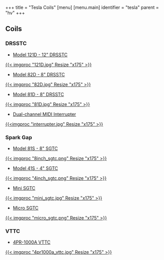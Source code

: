 +++
title = "Tesla Coils"
[menu]
[menu.main]
  identifier = "tesla"
  parent = "hv"
+++

## Coils

### DRSSTC

* [Model 121D - 12" DRSSTC](121D)

[{{< imgproc "121D.jpg" Resize "x175" >}}](121D)

* [Model 82D - 8" DRSSTC](82D)

[{{< imgproc "82D.jpg" Resize "x175" >}}](82D)

* [Model 81D - 8" DRSSTC](81D)

[{{< imgproc "81D.jpg" Resize "x175" >}}](81D)

* [Dual-channel MIDI Interrupter](interrupter)

[{{<imgproc "interrupter.jpg" Resize "x175" >}}](interrupter)

### Spark Gap

* [Model 81S - 8" SGTC](81S)

[{{< imgproc "8inch_sgtc.png" Resize "x175" >}}](81S)

* [Model 41S - 4" SGTC](41S)

[{{< imgproc "4inch_sgtc.png" Resize "x175" >}}](41S)

* [Mini SGTC](mini-sgtc)

[{{< imgproc "mini_sgtc.jpg" Resize "x175" >}}](mini-sgtc)

* [Micro SGTC](micro-sgtc)

[{{< imgproc "micro_sgtc.png" Resize "x175" >}}](micro-sgtc)

### VTTC

* [4PR-1000A VTTC](4pr1000a-vttc)

[{{< imgproc "4pr1000a_vttc.jpg" Resize "x175" >}}](4pr1000a-vttc)
